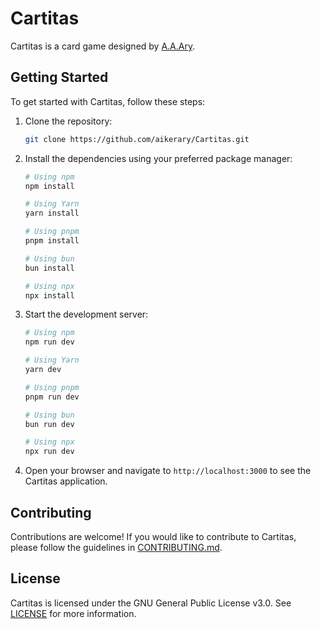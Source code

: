 # Cartitas

Cartitas is a card game designed by [A.A.Ary](github.com/aikerary).

## Getting Started

To get started with Cartitas, follow these steps:

1. Clone the repository:

    ```bash
    git clone https://github.com/aikerary/Cartitas.git
    ```

2. Install the dependencies using your preferred package manager:

    ```bash
    # Using npm
    npm install

    # Using Yarn
    yarn install

    # Using pnpm
    pnpm install

    # Using bun
    bun install

    # Using npx
    npx install
    ```

3. Start the development server:

    ```bash
    # Using npm
    npm run dev

    # Using Yarn
    yarn dev

    # Using pnpm
    pnpm run dev

    # Using bun
    bun run dev

    # Using npx
    npx run dev
    ```

4. Open your browser and navigate to `http://localhost:3000` to see the Cartitas application.

## Contributing

Contributions are welcome! If you would like to contribute to Cartitas, please follow the guidelines in [CONTRIBUTING.md](./CONTRIBUTING.md).

## License

Cartitas is licensed under the GNU General Public License v3.0. See [LICENSE](./LICENSE) for more information.